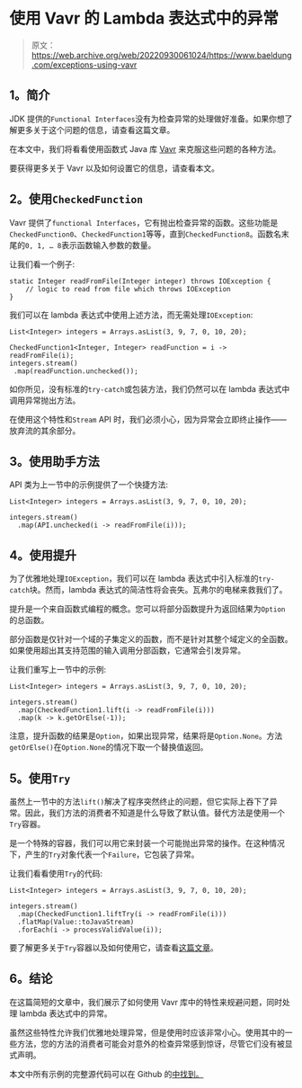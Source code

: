 # 使用 Vavr 的 Lambda 表达式中的异常

> 原文：<https://web.archive.org/web/20220930061024/https://www.baeldung.com/exceptions-using-vavr>

## 1。简介

JDK 提供的`Functional Interfaces`没有为检查异常的处理做好准备。如果你想了解更多关于这个问题的信息，请查看这篇文章。

在本文中，我们将看看使用函数式 Java 库 [Vavr](https://web.archive.org/web/20221017183240/http://www.vavr.io/) 来克服这些问题的各种方法。

要获得更多关于 Vavr 以及如何设置它的信息，请查看本文。

## 2。使用`CheckedFunction`

Vavr 提供了`functional Interfaces`，它有抛出检查异常的函数。这些功能是`CheckedFunction0`、`CheckedFunction1`等等，直到`CheckedFunction8`。函数名末尾的`0, 1, … 8`表示函数输入参数的数量。

让我们看一个例子:

```
static Integer readFromFile(Integer integer) throws IOException {
    // logic to read from file which throws IOException
} 
```

我们可以在 lambda 表达式中使用上述方法，而无需处理`IOException`:

```
List<Integer> integers = Arrays.asList(3, 9, 7, 0, 10, 20);

CheckedFunction1<Integer, Integer> readFunction = i -> readFromFile(i);
integers.stream()
 .map(readFunction.unchecked());
```

如你所见，没有标准的`try-catch`或包装方法，我们仍然可以在 lambda 表达式中调用异常抛出方法。

在使用这个特性和`Stream` API 时，我们必须小心，因为异常会立即终止操作——放弃流的其余部分。

## 3。使用助手方法

API 类为上一节中的示例提供了一个快捷方法:

```
List<Integer> integers = Arrays.asList(3, 9, 7, 0, 10, 20);

integers.stream()
  .map(API.unchecked(i -> readFromFile(i)));
```

## 4。使用提升

为了优雅地处理`IOException`，我们可以在 lambda 表达式中引入标准的`try-catch`块。然而，lambda 表达式的简洁性将会丧失。瓦弗尔的电梯来救我们了。

提升是一个来自函数式编程的概念。您可以将部分函数提升为返回结果为`Option`的总函数。

部分函数是仅针对一个域的子集定义的函数，而不是针对其整个域定义的全函数。如果使用超出其支持范围的输入调用分部函数，它通常会引发异常。

让我们重写上一节中的示例:

```
List<Integer> integers = Arrays.asList(3, 9, 7, 0, 10, 20);

integers.stream()
  .map(CheckedFunction1.lift(i -> readFromFile(i)))
  .map(k -> k.getOrElse(-1));
```

注意，提升函数的结果是`Option`，如果出现异常，结果将是`Option.None`。方法`getOrElse()`在`Option.None`的情况下取一个替换值返回。

## 5。使用`Try`

虽然上一节中的方法`lift()`解决了程序突然终止的问题，但它实际上吞下了异常。因此，我们方法的消费者不知道是什么导致了默认值。替代方法是使用一个`Try`容器。

是一个特殊的容器，我们可以用它来封装一个可能抛出异常的操作。在这种情况下，产生的`Try`对象代表一个`Failure`，它包装了异常。

让我们看看使用`Try`的代码:

```
List<Integer> integers = Arrays.asList(3, 9, 7, 0, 10, 20); 
```

```
integers.stream()
  .map(CheckedFunction1.liftTry(i -> readFromFile(i)))
  .flatMap(Value::toJavaStream)
  .forEach(i -> processValidValue(i));
```

要了解更多关于`Try`容器以及如何使用它，请查看[这篇文章](/web/20221017183240/https://www.baeldung.com/vavr-try)。

## 6。结论

在这篇简短的文章中，我们展示了如何使用 Vavr 库中的特性来规避问题，同时处理 lambda 表达式中的异常。

虽然这些特性允许我们优雅地处理异常，但是使用时应该非常小心。使用其中的一些方法，您的方法的消费者可能会对意外的检查异常感到惊讶，尽管它们没有被显式声明。

本文中所有示例的完整源代码可以在 Github 的[中找到。](https://web.archive.org/web/20221017183240/https://github.com/eugenp/tutorials/tree/master/vavr-modules/vavr)